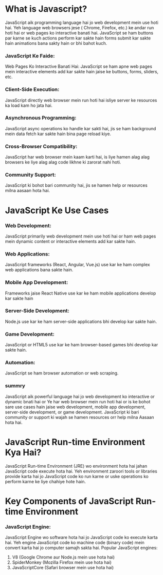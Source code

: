 # What is Javascript?

JavaScript aik programming language hai jo web development mein use hoti hai. Yeh language web browsers jese
( Chrome, Firefox, etc.) ke andar run hoti hai or web pages ko interactive banati hai. 
JavaScript se ham buttons par karne se kuch actions perform kar sakte hain forms submit kar sakte hain
animations bana sakty hain or bhi bahot kuch.

### JavaScript Ke Faide:
Web Pages Ko Interactive Banati Hai:
JavaScript se ham apne web pages mein interactive elements add kar sakte hain jaise ke buttons, forms, sliders, etc.

### Client-Side Execution:
JavaScript directly web browser mein run hoti hai isliye server ke resources ka load kam ho jata hai.

### Asynchronous Programming:
JavaScript async operations ko handle kar sakti hai, jis se ham background mein data fetch kar sakte hain 
bina page reload kiye.

### Cross-Browser Compatibility:
JavaScript har web browser mein kaam karti hai, is liye hamen alag alag browsers ke liye alag alag code 
likhne ki zarorat nahi hoti.

### Community Support:
JavaScript ki bohot bari community hai, jis se hamen help or resources milna aasaan hota hai.


# JavaScript Ke Use Cases
### Web Development:
JavaScript primarily web development mein use hoti hai or ham web pages mein dynamic content or 
interactive elements add kar sakte hain.

### Web Applications:
JavaScript frameworks (React, Angular, Vue.js) use kar ke ham complex web applications bana sakte hain.

### Mobile App Development:
Frameworks jaise React Native use kar ke ham mobile applications develop kar sakte hain

### Server-Side Development:
Node.js use kar ke ham server-side applications bhi develop kar sakte hain.

### Game Development:
JavaScript or HTML5 use kar ke ham browser-based games bhi develop kar sakte hain.

### Automation:
JavaScript se ham browser automation or web scraping.

### summry
JavaScript aik powerful language hai jo web development ko interactive or dynamic bnati hai or Ye har web browser mein run hoti hai or is ke bohot sare use cases hain jaise web development, mobile app development, server-side development, or game development. JavaScript ki bari community or support ki wajah se hamen resources orr help milna Aasaan hota hai.

# JavaScript Run-time Environment Kya Hai?
JavaScript Run-time Environment (JRE) wo environment hota hai jahan JavaScript code execute hota hai. Yeh environment zaroori tools or libraries provide karta hai jo JavaScript code ko run karne or uske operations ko perform karne ke liye chahiye hote hain.

# Key Components of JavaScript Run-time Environment
### JavaScript Engine:
JavaScript Engine wo software hota hai jo JavaScript code ko execute karta hai. Yeh engine JavaScript code ko machine code (binary code) mein convert karta hai jo computer samajh sakta hai.
Popular JavaScript engines:
1. V8 (Google Chrome aur Node.js mein use hota hai)
2. SpiderMonkey (Mozilla Firefox mein use hota hai)
3. JavaScriptCore (Safari browser mein use hota hai)

















































